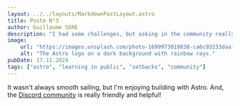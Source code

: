 ```yaml
---
layout: ../../layouts/MarkdownPostLayout.astro
title: Poste N°3
author: Guillaume SERE
description: "I had some challenges, but asking in the community really helped!"
image:
    url: "https://images.unsplash.com/photo-1699973010838-ca6c93233daa?crop=entropy&cs=tinysrgb&fit=max&fm=jpg&ixid=M3w0MDY2NDd8MHwxfGFsbHwxNDA5OHx8fHx8fHx8MTczMTY4MDI0Mnw&ixlib=rb-4.0.3&q=80&w=400"
    alt: "The Astro logo on a dark background with rainbow rays."
pubDate: 17.11.2024
tags: ["astro", "learning in public", "setbacks", "community"]
---
```

It wasn't always smooth sailing, but I'm enjoying building with Astro. And, the [Discord community](https://astro.build/chat) is really friendly and helpful!